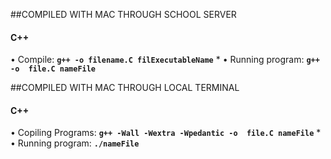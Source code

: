 
##COMPILED WITH MAC THROUGH SCHOOL SERVER
#### C++
• Compile: **`g++ -o filename.C filExecutableName`**
  *
• Running program: **`g++ -o  file.C nameFile`**

##COMPILED WITH MAC THROUGH LOCAL TERMINAL
#### C++
• Copiling Programs: **`g++ -Wall -Wextra -Wpedantic -o  file.C nameFile`**
  *
• Running program: **`./nameFile`** 
